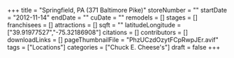 +++
title = "Springfield, PA (371 Baltimore Pike)"
storeNumber = ""
startDate = "2012-11-14"
endDate = ""
cuDate = ""
remodels = []
stages = []
franchisees = []
attractions = []
sqft = ""
latitudeLongitude = ["39.91977527","-75.32186908"]
citations = []
contributors = []
downloadLinks = []
pageThumbnailFile = "PhzUCzdOzytFCpRwpJEr.avif"
tags = ["Locations"]
categories = ["Chuck E. Cheese's"]
draft = false
+++
